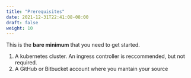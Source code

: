 ```yaml
---
title: "Prerequisites"
date: 2021-12-31T22:41:08-08:00
draft: false
weight: 10
---
```


This is the **bare minimum** that you need to get started.

1. A kubernetes cluster. An ingress controller is reccommended, but not required.
2. A GitHub or Bitbucket account where you mantain your source
